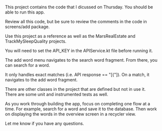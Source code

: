 This project contains the code that I dicussed on Thursday. You should be able to run this app.

Review all this code, but be sure to review the comments in the code in screens/add package.

Use this project as a reference as well as the MarsRealEstate and TrackMySleepQuality projects.

You will need to set the API_KEY in the APIService.kt file before running it.

The add word menu navigates to the search word fragment. From there, you can search for a word.

It only handles exact matches (i.e. API response == "[{"]). On a match, it navigates to the add word fragment.

There are other classes in the project that are defined but not in use it. There are some unit and instrumented tests as well.

As you work through building the app, focus on completing one flow at a time. For example, search for a word and save it to the database. Then work on displaying the words in the overview screen in a recycler view.

Let me know if you have any questions.


